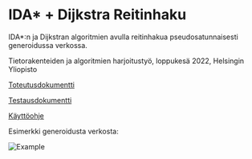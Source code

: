 # IDA* + Dijkstra Reitinhaku

IDA*:n ja Dijkstran algoritmien avulla reitinhakua pseudosatunnaisesti generoidussa verkossa.

Tietorakenteiden ja algoritmien harjoitustyö, loppukesä 2022, Helsingin Yliopisto 

[Toteutusdokumentti](documentation/implementation.md)

[Testausdokumentti](documentation/testing.md)

[Käyttöohje](documentation/manual.md)

Esimerkki generoidusta verkosta: 

![Example]([https://github.com/JVS23/Algorithm-comparision-TiRa/blob/master/documentation/example.PNG](https://github.com/JVS23/Algorithm-comparision-TiRa/blob/259b9d21174d33b951af636b2be8f9312ac12f8c/documentation/example.PNG))
